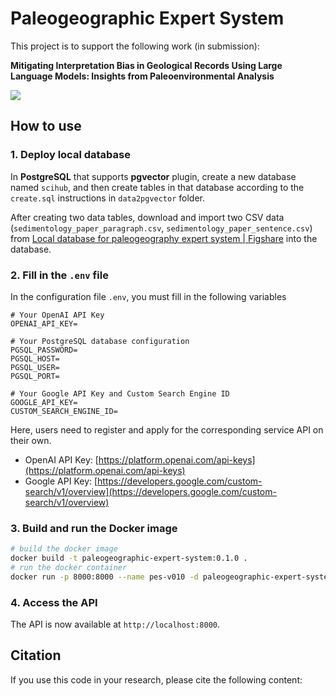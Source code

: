 # Paleogeographic Expert System

This project is to support the following work (in submission):

**Mitigating Interpretation Bias in Geological Records Using Large Language Models: Insights from Paleoenvironmental
Analysis**

<a href=''><img src='https://img.shields.io/badge/Paper-PDF-red'></a>

## How to use

### 1. Deploy local database

In **PostgreSQL** that supports **pgvector** plugin, create a new database named `scihub`, and then create tables in
that database according to the `create.sql` instructions in `data2pgvector` folder.

After creating two data tables, download and import two CSV
data (`sedimentology_paper_paragraph.csv`, `sedimentology_paper_sentence.csv`)
from [Local database for paleogeography expert system | Figshare](https://doi.org/10.6084/m9.figshare.26198066.v1) into
the
database.

### 2. Fill in the `.env` file

In the configuration file `.env`, you must fill in the following variables

```
# Your OpenAI API Key
OPENAI_API_KEY=

# Your PostgreSQL database configuration
PGSQL_PASSWORD=
PGSQL_HOST=
PGSQL_USER=
PGSQL_PORT=

# Your Google API Key and Custom Search Engine ID
GOOGLE_API_KEY=
CUSTOM_SEARCH_ENGINE_ID=
```

Here, users need to register and apply for the corresponding service API on their own.

- OpenAI API Key: [https://platform.openai.com/api-keys](https://platform.openai.com/api-keys)
- Google API
  Key: [https://developers.google.com/custom-search/v1/overview](https://developers.google.com/custom-search/v1/overview)

### 3. Build and run the Docker image

```bash
# build the docker image
docker build -t paleogeographic-expert-system:0.1.0 .
# run the docker container
docker run -p 8000:8000 --name pes-v010 -d paleogeographic-expert-system:0.1.0
```

### 4. Access the API

The API is now available at `http://localhost:8000`.

## Citation

If you use this code in your research, please cite the following content:

```
```